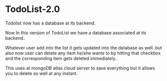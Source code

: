 # TodoList-2.0
Todolist now has a database at its backend.

Now In this version of TodoList we have a database associated at its backend..

Whatever user add into the list it gets updated into the database as well..but also now user can delete any item he/she wants to by hitting that checkbox and the corresponding item gets deleted immediately..

This uses at mongoDB atlas cloud server to save everything but it allows you to delete as well at any instant.

